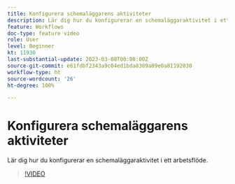 ```yaml
---
title: Konfigurera schemaläggarens aktiviteter
description: Lär dig hur du konfigurerar en schemaläggaraktivitet i ett arbetsflöde.
feature: Workflows
doc-type: feature video
role: User
level: Beginner
kt: 11930
last-substantial-update: 2023-03-08T00:00:00Z
source-git-commit: e61fdbf2343a9c04ed1bda8309a09e0a81192030
workflow-type: ht
source-wordcount: '26'
ht-degree: 100%

---
```



# Konfigurera schemaläggarens aktiviteter

Lär dig hur du konfigurerar en schemaläggaraktivitet i ett arbetsflöde.

>[!VIDEO](https://video.tv.adobe.com/v/3416037?quality=12)
